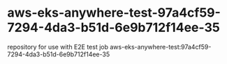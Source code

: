 # aws-eks-anywhere-test-97a4cf59-7294-4da3-b51d-6e9b712f14ee-35
repository for use with E2E test job aws-eks-anywhere-test:97a4cf59-7294-4da3-b51d-6e9b712f14ee-35

